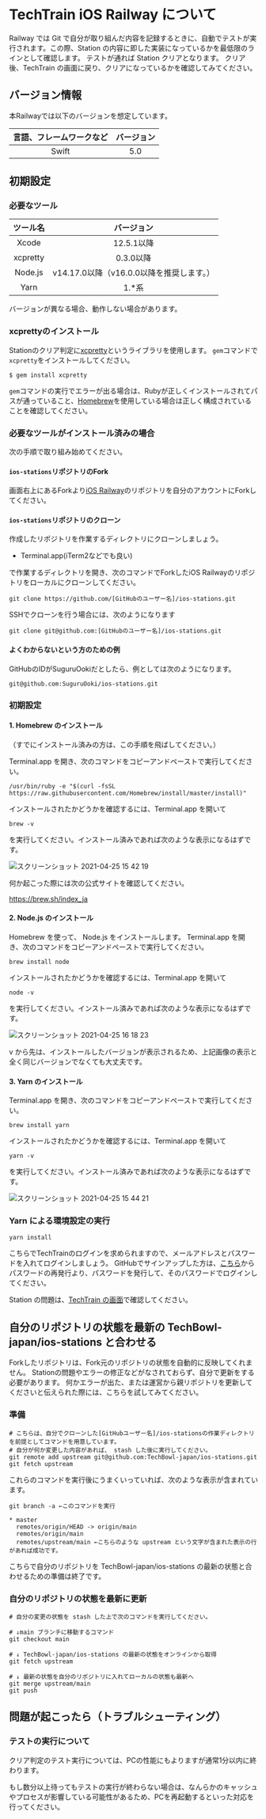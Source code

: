 # TechTrain iOS Railway について

Railway では Git で自分が取り組んだ内容を記録するときに、自動でテストが実行されます。この際、Station の内容に即した実装になっているかを最低限のラインとして確認します。
テストが通れば Station クリアとなります。
クリア後、TechTrain の画面に戻り、クリアになっているかを確認してみてください。


## バージョン情報

本Railwayでは以下のバージョンを想定しています。

| 言語、フレームワークなど | バージョン |
| :------------------: | :------: |
|      Swift           |    5.0   |

## 初期設定

### 必要なツール

| ツール名  | バージョン                             |
| :------: | :----------------------------------: |
|  Xcode   | 12.5.1以降                            |
| xcpretty | 0.3.0以降                             |
| Node.js  | v14.17.0以降（v16.0.0以降を推奨します。） |
|   Yarn   | 1.*系                                 |

バージョンが異なる場合、動作しない場合があります。

### xcprettyのインストール
Stationのクリア判定に[xcpretty](https://github.com/xcpretty/xcpretty)というライブラリを使用します。
`gem`コマンドで`xcpretty`をインストールしてください。

```shell
$ gem install xcpretty
```

`gem`コマンドの実行でエラーが出る場合は、Rubyが正しくインストールされてパスが通っていること、[Homebrew](https://brew.sh/index_ja)を使用している場合は正しく構成されていることを確認してください。

### 必要なツールがインストール済みの場合

次の手順で取り組み始めてください。

####  `ios-stations`リポジトリのFork

画面右上にあるForkより[iOS Railway](https://github.com/TechBowl-japan/ios-stations)のリポジトリを自分のアカウントにForkしてください。

#### `ios-stations`リポジトリのクローン

作成したリポジトリを作業するディレクトリにクローンしましょう。

* Terminal.app(iTerm2などでも良い)


で作業するディレクトリを開き、次のコマンドでForkしたiOS Railwayのリポジトリをローカルにクローンしてください。


```shell
git clone https://github.com/[GitHubのユーザー名]/ios-stations.git
```

SSHでクローンを行う場合には、次のようになります

```
git clone git@github.com:[GitHubのユーザー名]/ios-stations.git
```

#### よくわからないという方のための例

GitHubのIDがSuguruOokiだとしたら、例としては次のようになります。

```
git@github.com:SuguruOoki/ios-stations.git
```

### 初期設定

#### 1. Homebrew のインストール

（すでにインストール済みの方は、この手順を飛ばしてください。）

Terminal.app を開き、次のコマンドをコピーアンドペーストで実行してください。

```shell
/usr/bin/ruby -e "$(curl -fsSL https://raw.githubusercontent.com/Homebrew/install/master/install)"
```

インストールされたかどうかを確認するには、Terminal.app を開いて

```shell
brew -v
```

を実行してください。インストール済みであれば次のような表示になるはずです。

![スクリーンショット 2021-04-25 15 42 19](https://user-images.githubusercontent.com/16362021/115983568-eba85d80-a5dc-11eb-9e1a-49462edc2d46.png)

何か起こった際には次の公式サイトを確認してください。

https://brew.sh/index_ja

#### 2. Node.js のインストール

Homebrew を使って、 Node.js をインストールします。
Terminal.app を開き、次のコマンドをコピーアンドペーストで実行してください。

```shell
brew install node
```

インストールされたかどうかを確認するには、Terminal.app を開いて

```shell
node -v
```

を実行してください。インストール済みであれば次のような表示になるはずです。

![スクリーンショット 2021-04-25 16 18 23](https://user-images.githubusercontent.com/16362021/115984382-deda3880-a5e1-11eb-9da3-97c71ad5863b.png)

v から先は、インストールしたバージョンが表示されるため、上記画像の表示と全く同じバージョンでなくても大丈夫です。

#### 3. Yarn のインストール

Terminal.app を開き、次のコマンドをコピーアンドペーストで実行してください。

```shell
brew install yarn
```

インストールされたかどうかを確認するには、Terminal.app を開いて

```shell
yarn -v
```

を実行してください。インストール済みであれば次のような表示になるはずです。

![スクリーンショット 2021-04-25 15 44 21](https://user-images.githubusercontent.com/16362021/115983603-28745480-a5dd-11eb-9636-bdf4d77ab796.png)

### Yarn による環境設定の実行

```shell
yarn install
```

こちらでTechTrainのログインを求められますので、メールアドレスとパスワードを入れてログインしましょう。
GitHubでサインアップした方は、[こちら](https://techbowl.co.jp/techtrain/resetpassword)からパスワードの再発行より、パスワードを発行して、そのパスワードでログインしてください。

Station の問題は、[TechTrain の画面](https://techbowl.co.jp/techtrain/mypage/railway/4)で確認してください。

## 自分のリポジトリの状態を最新の TechBowl-japan/ios-stations と合わせる

Forkしたリポジトリは、Fork元のリポジトリの状態を自動的に反映してくれません。
Stationの問題やエラーの修正などがなされておらず、自分で更新をする必要があります。
何かエラーが出た、または運営から親リポジトリを更新してくださいと伝えられた際には、こちらを試してみてください。

### 準備

```shell
# こちらは、自分でクローンした[GitHubユーザー名]/ios-stationsの作業ディレクトリを前提としてコマンドを用意しています。
# 自分が何か変更した内容があれば、 stash した後に実行してください。
git remote add upstream git@github.com:TechBowl-japan/ios-stations.git
git fetch upstream
```

これらのコマンドを実行後にうまくいっていれば、次のような表示が含まれています。

```shell
git branch -a ←このコマンドを実行

* master
  remotes/origin/HEAD -> origin/main
  remotes/origin/main
  remotes/upstream/main ←こちらのような upstream という文字が含まれた表示の行があれば成功です。
```

こちらで自分のリポジトリを TechBowl-japan/ios-stations の最新の状態と合わせるための準備は終了です。

### 自分のリポジトリの状態を最新に更新

```shell
# 自分の変更の状態を stash した上で次のコマンドを実行してください。

# ↓main ブランチに移動するコマンド
git checkout main

# ↓ TechBowl-japan/ios-stations の最新の状態をオンラインから取得
git fetch upstream

# ↓ 最新の状態を自分のリポジトリに入れてローカルの状態も最新へ
git merge upstream/main
git push
```

## 問題が起こったら（トラブルシューティング）

### テストの実行について
クリア判定のテスト実行については、PCの性能にもよりますが通常1分以内に終わります。

もし数分以上待ってもテストの実行が終わらない場合は、なんらかのキャッシュやプロセスが影響している可能性があるため、PCを再起動するといった対応を行ってください。
